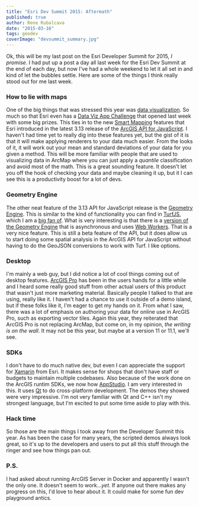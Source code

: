 ```yaml
---
title: "Esri Dev Summit 2015: Aftermath"
published: true
author: Rene Rubalcava
date: "2015-03-16"
tags: geodev
coverImage: "devsummit_summary.jpg"
---
```


Ok, this will be my last post on the Esri Developer Summit for 2015, _I promise_. I had put up a post a day all last week for the Esri Dev Summit at the end of each day, but now I've had a whole weekend to let it all set in and kind of let the bubbles settle. Here are some of the things I think really stood out for me last week.

### How to lie with maps

One of the big things that was stressed this year was [data visualization](http://www.amazon.com/How-Lie-Maps-2nd-Edition/dp/0226534219). So much so that Esri even has a [Data Viz App Challenge](http://www.esri.com/landing-pages/DatVizAppChalz) that opened last week with some big prizes. This ties in to the new [Smart Mapping](https://www.youtube.com/watch?v=HlIzMHo1jNg&feature=youtu.be) features that Esri introduced in the latest 3.13 release of the [ArcGIS API for JavaScript](https://developers.arcgis.com/javascript/jshelp/whats_new.html). I haven't had time yet to really dig into these features yet, but the gist of it is that it will make applying renderers to your data much easier. From the looks of it, it will work out your mean and standard deviations of your data for you given a method. This will be more familiar with people that are used to visualizing data in ArcMap where you can just apply a _quantile_ classification and avoid most of the math. This is a great sounding feature. It doesn't let you off the hook of checking your data and maybe cleaning it up, but it I can see this is a productivity boost for a lot of devs.

### Geometry Engine

The other neat feature of the 3.13 API for JavaScript release is the [Geometry Engine](https://developers.arcgis.com/javascript/jsapi/esri.geometry.geometryengine-amd.html). This is similar to the kind of functionality you can find in [TurfJS](http://turfjs.org/static/docs/), which I am a [big fan of](http://odoe.net/blog/exploring-new-turf/). What is very interesting is that there is a [version of the Geometry Engine](https://developers.arcgis.com/javascript/jsapi/esri.geometry.geometryengineasync-amd.html) that is asynchronous and uses [Web Workers](https://developer.mozilla.org/en-US/docs/Web/API/Web_Workers_API/basic_usage). That is a very nice feature. This is still a beta feature of the API, but it does allow us to start doing some spatial analysis in the ArcGIS API for JavaScript without having to do the GeoJSON conversions to work with Turf. I like options.

### Desktop

I'm mainly a web guy, but I did notice a lot of cool things coming out of desktop features. [ArcGIS Pro](http://pro.arcgis.com/en/pro-app/) has been in the users hands for a little while and I heard some really good stuff from other actual users of this product that wasn't just more marketing material. Basically people I talked to that are using, really like it. I haven't had a chance to use it outside of a demo island, but if these folks like it, I'm eager to get my hands on it. From what I saw, there was a lot of emphasis on authoring your data for online use in ArcGIS Pro, such as exporting vector tiles. Again this year, they reiterated that ArcGIS Pro is not replacing ArcMap, but come on, in my opinion, _the writing is on the wall_. It may not be this year, but maybe at a version 11 or 11.1, we'll see.

### SDKs

I don't have to do much native dev, but even I can appreciate the support for [Xamarin](http://xamarin.com/) from Esri. It makes sense for shops that don't have staff or budgets to maintain multiple codebases. Also because of the work done on the ArcGIS runtim SDKs, we now how [AppStudio](http://doc.arcgis.com/en/appstudio/). I am very interested in this. It uses [Qt](http://www.qt.io/developers/) to do cross-platform development. The demos they showed were very impressive. I'm not very familiar with Qt and C++ isn't my strongest language, but I'm excited to put some time aside to play with this.

### Hack time

So those are the main things I took away from the Developer Summit this year. As has been the case for many years, the scripted demos always look great, so it's up to the developers and users to put all this stuff through the ringer and see how things pan out.

### P.S.

I had asked about running ArcGIS Server in Docker and apparently I wasn't the only one. It doesn't seem to work..._yet_. If anyone out there makes any progress on this, I'd love to hear about it. It could make for some fun dev playground antics.

